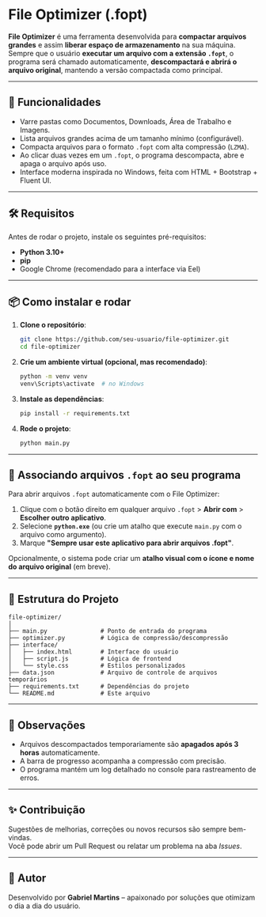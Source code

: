 # File Optimizer (.fopt)

**File Optimizer** é uma ferramenta desenvolvida para **compactar arquivos grandes** e assim **liberar espaço de armazenamento** na sua máquina.  
Sempre que o usuário **executar um arquivo com a extensão `.fopt`**, o programa será chamado automaticamente, **descompactará e abrirá o arquivo original**, mantendo a versão compactada como principal.

---

## 🚀 Funcionalidades

- Varre pastas como Documentos, Downloads, Área de Trabalho e Imagens.
- Lista arquivos grandes acima de um tamanho mínimo (configurável).
- Compacta arquivos para o formato `.fopt` com alta compressão (`LZMA`).
- Ao clicar duas vezes em um `.fopt`, o programa descompacta, abre e apaga o arquivo após uso.
- Interface moderna inspirada no Windows, feita com HTML + Bootstrap + Fluent UI.

---

## 🛠️ Requisitos

Antes de rodar o projeto, instale os seguintes pré-requisitos:

- **Python 3.10+**
- **pip**
- Google Chrome (recomendado para a interface via Eel)

---

## 📦 Como instalar e rodar

1. **Clone o repositório**:

   ```bash
   git clone https://github.com/seu-usuario/file-optimizer.git
   cd file-optimizer
   ```

2. **Crie um ambiente virtual (opcional, mas recomendado)**:

   ```bash
   python -m venv venv
   venv\Scripts\activate  # no Windows
   ```

3. **Instale as dependências**:

   ```bash
   pip install -r requirements.txt
   ```

4. **Rode o projeto**:

   ```bash
   python main.py
   ```

---

## 🧩 Associando arquivos `.fopt` ao seu programa

Para abrir arquivos `.fopt` automaticamente com o File Optimizer:

1. Clique com o botão direito em qualquer arquivo `.fopt` > **Abrir com** > **Escolher outro aplicativo**.
2. Selecione **`python.exe`** (ou crie um atalho que execute `main.py` com o arquivo como argumento).
3. Marque **"Sempre usar este aplicativo para abrir arquivos .fopt"**.

Opcionalmente, o sistema pode criar um **atalho visual com o ícone e nome do arquivo original** (em breve).

---

## 📁 Estrutura do Projeto

```
file-optimizer/
│
├── main.py               # Ponto de entrada do programa
├── optimizer.py          # Lógica de compressão/descompressão
├── interface/
│   ├── index.html        # Interface do usuário
│   ├── script.js         # Lógica de frontend
│   └── style.css         # Estilos personalizados
├── data.json             # Arquivo de controle de arquivos temporários
├── requirements.txt      # Dependências do projeto
└── README.md             # Este arquivo
```

---

## 📌 Observações

- Arquivos descompactados temporariamente são **apagados após 3 horas** automaticamente.
- A barra de progresso acompanha a compressão com precisão.
- O programa mantém um log detalhado no console para rastreamento de erros.

---

## ✨ Contribuição

Sugestões de melhorias, correções ou novos recursos são sempre bem-vindas.  
Você pode abrir um Pull Request ou relatar um problema na aba *Issues*.

---

## 🧠 Autor

Desenvolvido por **Gabriel Martins** – apaixonado por soluções que otimizam o dia a dia do usuário.